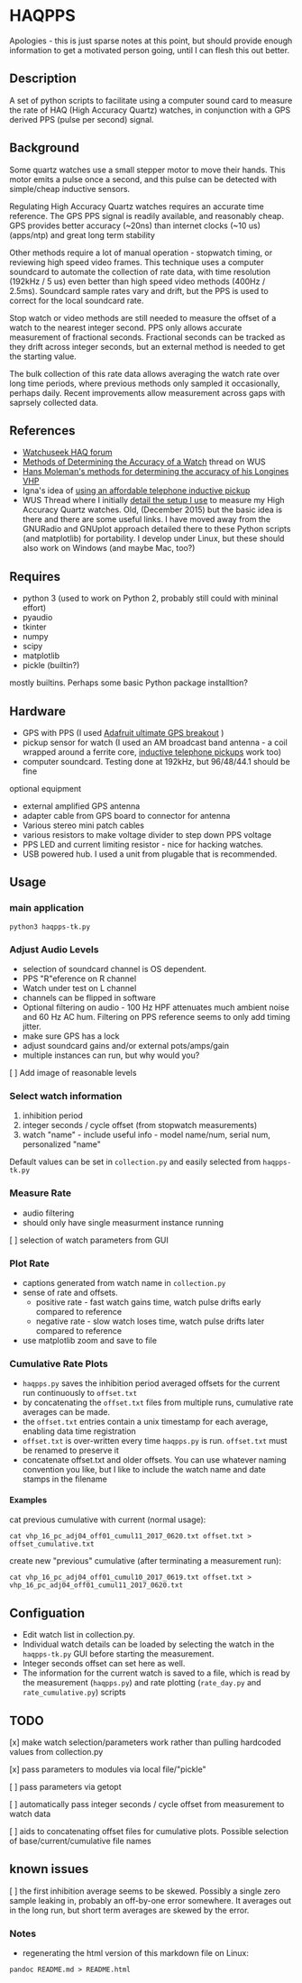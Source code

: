 # HAQPPS

Apologies - this is just sparse notes at this point, but should provide enough information to get a motivated person going, until I can flesh this out better.

## Description

A set of python scripts to facilitate using a computer sound card to measure the rate of HAQ (High Accuracy Quartz) watches, in conjunction with a GPS derived PPS (pulse per second) signal.

## Background

Some quartz watches use a small stepper motor to move their hands. This motor emits a pulse once a second, and this pulse can be detected with simple/cheap inductive sensors.

Regulating High Accuracy Quartz watches requires an accurate time reference. The GPS PPS signal is readily available, and reasonably cheap. GPS provides better accuracy (~20ns) than internet clocks (~10 us)(apps/ntp) and great long term stability

Other methods require a lot of manual operation - stopwatch timing, or reviewing high speed video frames.  This technique uses a computer soundcard to automate the collection of rate data, with time resolution (192kHz / 5 us) even better than high speed video methods (400Hz / 2.5ms). Soundcard sample rates vary and drift, but the PPS is used to correct for the local soundcard rate.

 Stop watch or video methods are still needed to measure the offset of a watch to the nearest integer second. PPS only allows accurate measurement of fractional seconds. Fractional seconds can be tracked as they drift across integer seconds, but an external method is needed to get the starting value.

  The bulk collection of this rate data allows averaging the watch rate over long time periods, where previous methods only sampled it occasionally, perhaps daily. Recent improvements allow measurement across gaps with saprsely collected data.

## References

- [Watchuseek HAQ forum](http://forums.watchuseek.com/f9)
- [Methods of Determining the Accuracy of a Watch](http://forums.watchuseek.com/f9/methods-determining-accuracy-watch-382752.html)  thread on WUS
- [Hans Moleman's methods for determining the accuracy of his Longines VHP](http://forums.watchuseek.com/f9/just-data-molemans-hunt-milliseconds-168460.html)
- Igna's idea of [using an affordable telephone inductive pickup](http://forums.watchuseek.com/f9/methods-determining-accuracy-watch-382752-4.html#post13295914)
- WUS Thread where I initially [detail the setup I use](http://forums.watchuseek.com/f9/development-low-cost-high-accuracy-haq-rate-measurement-systen-2685921.html)  to measure my High Accuracy Quartz watches. Old, (December 2015) but the basic idea is there and there are some useful links.  I have moved away from the GNURadio and GNUplot approach detailed there to these Python scripts (and matplotlib) for portability. I develop under Linux, but these should also work on Windows (and maybe Mac, too?)

## Requires

- python 3 (used to work on Python 2, probably still could with mininal effort)
- pyaudio
- tkinter
- numpy
- scipy
- matplotlib
- pickle (builtin?)

mostly builtins. Perhaps some basic Python package installtion? 

## Hardware

- GPS with PPS (I used [Adafruit ultimate GPS breakout](https://www.adafruit.com/products/746) )
- pickup sensor for watch (I used an AM broadcast band antenna - a coil wrapped around a ferrite core, [inductive telephone pickups](https://www.amazon.com/gp/product/B0034I75IK) work too)
- computer soundcard. Testing done at 192kHz, but 96/48/44.1 should be fine

optional equipment

- external amplified GPS antenna
- adapter cable from GPS board to connector for antenna
- Various stereo mini patch cables
- various resistors to make voltage divider to step down PPS voltage
- PPS LED and current limiting resistor - nice for hacking watches.
- USB powered hub. I used a unit from plugable that is recommended.
    
## Usage

### main application

`python3 haqpps-tk.py`

### Adjust Audio Levels

- selection of soundcard channel is OS dependent.
- PPS "R"eference on R channel
- Watch under test on L channel
- channels can be flipped in software
- Optional filtering on audio - 100 Hz HPF attenuates much ambient noise and 60 Hz AC hum.  Filtering on PPS reference seems to only add timing jitter.
- make sure GPS has a lock
- adjust soundcard gains and/or external pots/amps/gain
- multiple instances can run, but why would you?

[ ]  Add image of reasonable levels

### Select watch information

1. inhibition period
2. integer seconds / cycle offset (from stopwatch measurements)
3. watch "name" - include useful info - model name/num, serial num, personalized "name"

 Default values can be set in `collection.py` and easily selected from `haqpps-tk.py`

### Measure Rate

- audio filtering
- should only have single measurment instance running

[ ]  selection of watch parameters from GUI

### Plot Rate

- captions generated from watch name in  `collection.py`
- sense of rate and offsets.
    + positive rate - fast watch gains time, watch pulse drifts early compared to reference
    + negative rate - slow watch loses time, watch pulse drifts later compared to reference
- use matplotlib zoom and save to file

### Cumulative Rate Plots

- `haqpps.py` saves the inhibition period averaged offsets for the current run continuously to `offset.txt`
- by concatenating the `offset.txt` files from multiple runs, cumulative rate averages can be made.
- the `offset.txt` entries contain a unix timestamp for each average, enabling data time registration
- `offset.txt` is over-written every time `haqpps.py` is run. `offset.txt` must be renamed to preserve it
- concatenate offset.txt and older offsets.  You can use whatever naming convention you like, but I like to include the watch name and date stamps in the filename

#### Examples

cat previous cumulative with current (normal usage):

`cat vhp_16_pc_adj04_off01_cumul11_2017_0620.txt offset.txt > offset_cumulative.txt`

create new "previous" cumulative (after terminating a measurement run):

`cat vhp_16_pc_adj04_off01_cumul10_2017_0619.txt offset.txt > vhp_16_pc_adj04_off01_cumul11_2017_0620.txt`

## Configuation

- Edit watch list in collection.py.
- Individual watch details can be loaded by selecting the watch in the `haqpps-tk.py` GUI before starting the measurement.
- Integer seconds offset can set here as well.
- The information for the current watch is saved to a file, which is read by the measurement (`haqpps.py`) and rate plotting (`rate_day.py` and `rate_cumulative.py`) scripts



## TODO

[x] make watch selection/parameters work rather than pulling hardcoded values from collection.py

[x] pass parameters to modules via local file/"pickle"

[ ] pass parameters via getopt

[ ] automatically pass integer seconds / cycle offset from measurement to watch data

[ ] aids to concatenating offset files for cumulative plots.  Possible selection of base/current/cumulative file names

## known issues

[ ] the first inhibition average seems to be skewed. Possibly a single zero sample leaking in, probably an off-by-one error somewhere.  It averages out in the long run, but short term averages are skewed by the error.


### Notes

- regenerating the html version of this markdown file on Linux:

`pandoc README.md > README.html`
